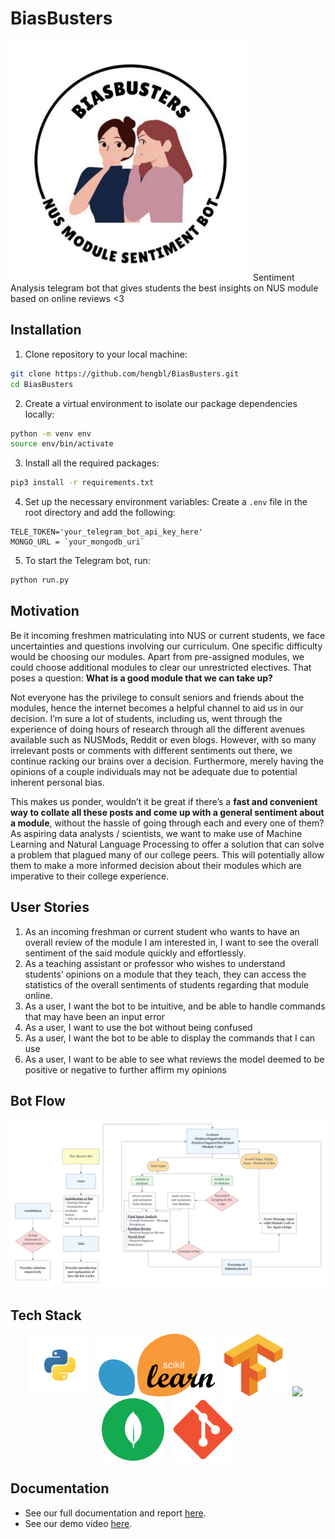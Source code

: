 # BiasBusters
<img src="images/logo.png" width="384" height="384">
Sentiment Analysis telegram bot that gives students the best insights on NUS module based on online reviews &lt;3 

## Installation
1. Clone repository to your local machine:
```bash
git clone https://github.com/hengbl/BiasBusters.git
cd BiasBusters
```
2. Create a virtual environment to isolate our package dependencies locally:
```bash
python -m venv env
source env/bin/activate
```
3. Install all the required packages:
```bash
pip3 install -r requirements.txt
```
4. Set up the necessary environment variables:
Create a `.env` file in the root directory and add the following:
```plaintext
TELE_TOKEN='your_telegram_bot_api_key_here'
MONGO_URL = `your_mongodb_uri`
```
5. To start the Telegram bot, run:
```bash
python run.py
```

## Motivation
Be it incoming freshmen matriculating into NUS or current students, we face uncertainties and questions involving our curriculum. One specific difficulty would be choosing our modules. Apart from pre-assigned modules, we could choose additional modules to clear our unrestricted electives. That poses a question: **What is a good module that we can take up?**

Not everyone has the privilege to consult seniors and friends about the modules, hence the internet becomes a helpful channel to aid us in our decision. I’m sure a lot of students, including us, went through the experience of doing hours of research through all the different avenues available such as NUSMods, Reddit or even blogs. However, with so many irrelevant posts or comments with different sentiments out there, we continue racking our brains over a decision. Furthermore, merely having the opinions of a couple individuals may not be adequate due to potential inherent personal bias. 

This makes us ponder, wouldn’t it be great if there’s a **fast and convenient way to collate all these posts and come up with a general sentiment about a module**, without the hassle of going through each and every one of them? As aspiring data analysts / scientists, we want to make use of Machine Learning and Natural Language Processing to offer a solution that can solve a problem that plagued many of our college peers. This will potentially allow them to make a more informed decision about their modules which are imperative to their college experience.

## User Stories
1. As an incoming freshman or current student who wants to have an overall review of the module I am interested in, I want to see the overall sentiment of the said module quickly and effortlessly. 
2. As a teaching assistant or professor who wishes to understand students’ opinions on a module that they teach, they can access the statistics of the overall sentiments of students regarding that module online. 
3. As a user, I want the bot to be intuitive, and be able to handle commands that may have been an input error
4. As a user, I want to use the bot without being confused
5. As a user, I want the bot to be able to display the commands that I can use
6. As a user, I want to be able to see what reviews the model deemed to be positive or negative to further affirm my opinions

## Bot Flow
![flow_chart](images/flow_chart.png)

## Tech Stack
<!-- markdownlint-disable MD033 -->
<!-- The lack of line breaks within anchor tags is due to a weird underline appearing when line breaks are present. -->
<p align="center">
  <a href="https://www.python.org/" title="Python"><img src="images/python.svg" height="100" width="auto" /></a>
  &nbsp;
  <a href="https://scikit-learn.org/stable/" title="Scikit-Learn"><img src="images/sklearn.png" height="100" width="auto" /></a>
  &nbsp;
  <a href="https://www.tensorflow.org" title="Tensorflow"><img src="images/tensorflow.svg" height="100" width="auto" /></a>
  &nbsp;
  <a href="https://www.google.com/search?client=safari&rls=en&q=telebot&ie=UTF-8&oe=UTF-8" title="Telebot"><img src="images/telegram.svg" height="100" width="auto" /></a>
  &nbsp;
  <a href="https://www.google.com/search?client=safari&rls=en&q=mongodb+documentation&ie=UTF-8&oe=UTF-8" title="MongoDB"><img src="images/mongodb.svg" height="100" width="auto" /></a>
  &nbsp;
  <a href="https://git-scm.com/doc" title="Git"><img src="images/git.svg" height="100" width="auto" /></a>
</p>
<!-- markdownlint-enable MD033 -->

## Documentation
- See our full documentation and report [here](https://docs.google.com/document/d/1oEJ0yzHoCiJSVWkN6aBg4_yyP9agPJLlX_myntL60oU/edit?usp=sharing).
- See our demo video [here](https://drive.google.com/file/d/176iT__R4OvdXzZmzGBxateXnvpLJjSdC/view?usp=sharing).
